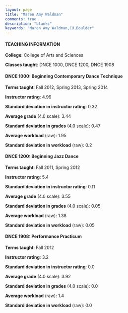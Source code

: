 ```yaml
---
layout: page
title: "Maren Amy Waldman" 
comments: true
description: "blanks"
keywords: "Maren Amy Waldman,CU,Boulder"
---
```

<head>
<script src="https://ajax.googleapis.com/ajax/libs/jquery/2.1.3/jquery.min.js"></script>
<script src="https://dl.dropboxusercontent.com/s/pc42nxpaw1ea4o9/highcharts.js?dl=0"></script>
<!-- <script src="../assets/js/highcharts.js"></script> -->
<style type="text/css">@font-face {
	font-family: "Bebas Neue";
	src: url(https://www.filehosting.org/file/details/544349/BebasNeue Regular.otf) format("opentype");
	}
	h1.Bebas { 
		font-family: "Bebas Neue", Verdana, Tahoma;
	}
</style>
</head>
	   
#### TEACHING INFORMATION

**College**: College of Arts and Sciences

**Classes taught**: DNCE 1000, DNCE 1200, DNCE 1908

#### DNCE 1000: Beginning Contemporary Dance Technique

**Terms taught**: Fall 2012, Spring 2013, Spring 2014

**Instructor rating**: 4.99

**Standard deviation in instructor rating**: 0.32

**Average grade** (4.0 scale): 3.44

**Standard deviation in grades** (4.0 scale): 0.47

**Average workload** (raw): 1.95

**Standard deviation in workload** (raw): 0.2

#### DNCE 1200: Beginning Jazz Dance

**Terms taught**: Fall 2011, Spring 2012

**Instructor rating**: 5.4

**Standard deviation in instructor rating**: 0.11

**Average grade** (4.0 scale): 3.55

**Standard deviation in grades** (4.0 scale): 0.05

**Average workload** (raw): 1.38

**Standard deviation in workload** (raw): 0.05

#### DNCE 1908: Performance Practicum

**Terms taught**: Fall 2012

**Instructor rating**: 3.2

**Standard deviation in instructor rating**: 0.0

**Average grade** (4.0 scale): 3.92

**Standard deviation in grades** (4.0 scale): 0.0

**Average workload** (raw): 1.4

**Standard deviation in workload** (raw): 0.0

